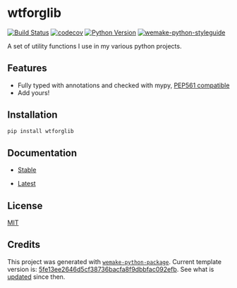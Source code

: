 # wtforglib

[![Build Status](https://github.com/wtfo-guru/wtforglib/workflows/Wtforglib/badge.svg)](https://github.com/wtfo-guru/wtforglib/actions?query=workflow%3AWtforglib)
[![codecov](https://codecov.io/gh/wtfo-guru/wtforglib/branch/main/graph/badge.svg)](https://codecov.io/gh/wtfo-guru/wtforglib)
[![Python Version](https://img.shields.io/pypi/pyversions/wtforglib.svg)](https://pypi.org/project/wtforglib/)
[![wemake-python-styleguide](https://img.shields.io/badge/style-wemake-000000.svg)](https://github.com/wemake-services/wemake-python-styleguide)

A set of utility functions I use in my various python projects.

## Features

- Fully typed with annotations and checked with mypy, [PEP561 compatible](https://www.python.org/dev/peps/pep-0561/)
- Add yours!


## Installation

```bash
pip install wtforglib
```

## Documentation

- [Stable](https://wtforglib.readthedocs.io/en/stable)

- [Latest](https://wtforglib.readthedocs.io/en/latest)

## License

[MIT](https://github.com/wtfo-guru/wtforglib/blob/main/LICENSE)

## Credits

This project was generated with [`wemake-python-package`](https://github.com/wemake-services/wemake-python-package). Current template version is: [5fe13ee2646d5cf38736bacfa8f9dbbfac092efb](https://github.com/wemake-services/wemake-python-package/tree/5fe13ee2646d5cf38736bacfa8f9dbbfac092efb). See what is [updated](https://github.com/wemake-services/wemake-python-package/compare/5fe13ee2646d5cf38736bacfa8f9dbbfac092efb...main) since then.
